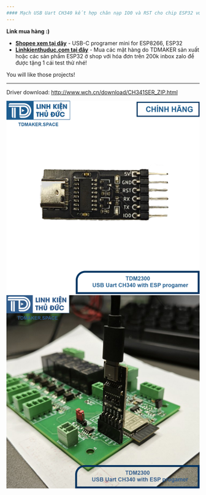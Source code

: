 ```yaml
---
#### Mạch USB Uart CH340 kết hợp chân nạp IO0 và RST cho chip ESP32 với cơ chế tự nạp và reset, dùng như usb uart và nạp với kích thước nhỏ gọn, cổng USB-C siêu bền nhé.
---
```

__Link mua hàng :)__

- __[Shopee xem tại dây](
https://shopee.vn/product/364070088/22227537765/)__ - USB-C programer mini for ESP8266, ESP32
- __[Linhkienthuduc.com tại đây](https://linhkienthuduc.com/usb-uart-kiem-mach-nap-esp32-esp8266-cong-type-c-v1)__ - Mua các mặt hàng do TDMAKER sản xuất hoặc các sản phẩm ESP32 ở shop với hóa đơn trên 200k inbox zalo để được tặng 1 cái test thử nhé!

You will like those projects!

--- 

Driver download: http://www.wch.cn/download/CH341SER_ZIP.html

![Minion](https://github.com/TDLOGY/TDM-2300-USB-UART-PROGRAMER-ESP32-CH340/blob/main/USB%20UART%20CH340%201.png)
![Minion](https://github.com/TDLOGY/TDM-2300-USB-UART-PROGRAMER-ESP32-CH340/blob/main/USB-Uart%203.jpg)
